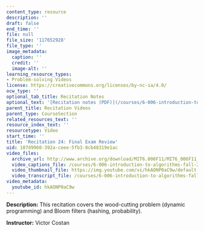 ```yaml
---
content_type: resource
description: ''
draft: false
end_time: ''
file: null
file_size: '117652928'
file_type: ''
image_metadata:
  caption: ''
  credit: ''
  image-alt: ''
learning_resource_types:
- Problem-solving Videos
license: https://creativecommons.org/licenses/by-nc-sa/4.0/
ocw_type: ''
optional_tab_title: Recitation Notes
optional_text: '[Recitation notes (PDF)](/courses/6-006-introduction-to-algorithms-fall-2011/resources/mit6_006f11_rec24)'
parent_title: Recitation Videos
parent_type: CourseSection
related_resources_text: ''
resource_index_text: ''
resourcetype: Video
start_time: ''
title: 'Recitation 24: Final Exam Review'
uid: 107d9960-392a-ceee-5fb3-8cb48319e1ac
video_files:
  archive_url: http://www.archive.org/download/MIT6.006F11/MIT6_006F11_rec24_300k.mp4
  video_captions_file: /courses/6-006-introduction-to-algorithms-fall-2011/dd5396a210d55677beb72cf97c8cc493_hkAONP0aC9w.vtt
  video_thumbnail_file: https://img.youtube.com/vi/hkAONP0aC9w/default.jpg
  video_transcript_file: /courses/6-006-introduction-to-algorithms-fall-2011/7ef890b7abbfc84aa5b965b4e18d46fa_hkAONP0aC9w.pdf
video_metadata:
  youtube_id: hkAONP0aC9w
---
```

**Description:** This recitation covers the wood-cutting problem (dynamic programming) and Bloom filters (hashing, probability).

**Instructor:** Victor Costan